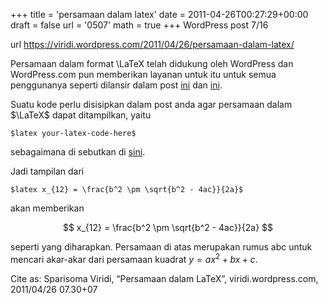 +++
title = 'persamaan dalam latex'
date = 2011-04-26T00:27:29+00:00
draft = false
url = '0507'
math = true
+++
WordPress post 7/16 <!--more-->

url https://viridi.wordpress.com/2011/04/26/persamaan-dalam-latex/

Persamaan dalam format \LaTeX telah didukung oleh WordPress dan WordPress.com pun memberikan layanan untuk itu untuk semua penggunanya seperti dilansir dalam post [ini](http://wordpress.org/extend/plugins/wp-latex/) dan [ini](http://sparemytie.wordpress.com/2010/04/15/latex-%C2%AB-support-%E2%80%94-wordpress-com/).

Suatu kode perlu disisipkan dalam post anda agar persamaan dalam $\LaTeX$ dapat ditampilkan, yaitu

```
$latex your-latex-code-here$
```

sebagaimana di sebutkan di [sini](http://en.support.wordpress.com/latex/).

Jadi tampilan dari

```
$latex x_{12} = \frac{b^2 \pm \sqrt{b^2 - 4ac}}{2a}$
```

akan memberikan

$$
x_{12} = \frac{b^2 \pm \sqrt{b^2 - 4ac}}{2a}
$$

seperti yang diharapkan. Persamaan di atas merupakan rumus abc untuk mencari akar-akar dari persamaan kuadrat $y = ax^2 + bx + c$.

Cite as: Sparisoma Viridi, “Persamaan dalam LaTeX”, viridi.wordpress.com, 2011/04/26 07.30+07
